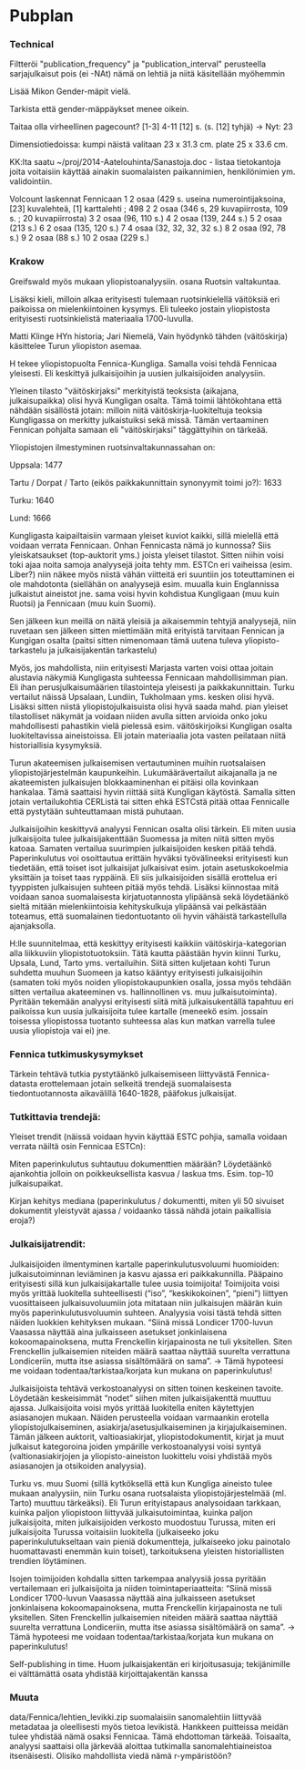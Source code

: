 Pubplan
==========

### Technical

Filtteröi "publication_frequency" ja "publication_interval"
perusteella sarjajulkaisut pois (ei -NAt) nämä on lehtiä ja niitä
käsitellään myöhemmin

Lisää Mikon Gender-mäpit vielä.

Tarkista että gender-mäppäykset menee oikein. 

Taitaa olla virheellinen pagecount?
[1-3] 4-11 [12] s. (s. [12] tyhjä)
-> Nyt: 23

Dimensiotiedoissa: kumpi näistä valitaan
23 x 31.3 cm. plate 25 x 33.6 cm. 

KK:lta saatu ~/proj/2014-Aatelouhinta/Sanastoja.doc - listaa
tietokantoja joita voitaisiin käyttää ainakin suomalaisten
paikannimien, henkilönimien ym. validointiin.

Volcount laskennat Fennicaan
1  2 osaa (429 s. useina numerointijaksoina, [23] kuvalehteä, [1] karttalehti ; 498
2                       2 osaa (346 s, 29 kuvapiirrosta, 109 s. ; 20 kuvapiirrosta)
3                                                               2 osaa (96, 110 s.)
4                                                              2 osaa (139, 244 s.)
5                                                                   2 osaa (213 s.)
6                                                              2 osaa (135, 120 s.)
7                                                        4 osaa (32, 32, 32, 32 s.)
8                                                                2 osaa (92, 78 s.)
9                                                                    2 osaa (88 s.)
10                                                                  2 osaa (229 s.)


### Krakow

Greifswald myös mukaan yliopistoanalyysiin. osana Ruotsin valtakuntaa.

Lisäksi kieli, milloin alkaa erityisesti tulemaan ruotsinkielellä
väitöksiä eri paikoissa on mielenkiintoinen kysymys. Eli tuleeko
jostain yliopistosta erityisesti ruotsinkielistä materiaalia
1700-luvulla.

Matti Klinge HYn historia; Jari Niemelä, Vain hyödynkö tähden
(väitöskirja) käsittelee Turun yliopiston asemaa.

H tekee yliopistopuolta Fennica-Kungliga. Samalla voisi tehdä Fennicaa
yleisesti. Eli keskittyä julkaisijoihin ja uusien julkaisijoiden
analyysiin.

Yleinen tilasto "väitöskirjaksi" merkityistä teoksista (aikajana,
julkaisupaikka) olisi hyvä Kungligan osalta. Tämä toimii lähtökohtana
että nähdään sisällöstä jotain: milloin niitä väitöskirja-luokiteltuja
teoksia Kungligassa on merkitty julkaistuiksi sekä missä. Tämän
vertaaminen Fennican pohjalta samaan eli "väitöskirjaksi" täggättyihin
on tärkeää.

Yliopistojen ilmestyminen ruotsinvaltakunnassahan on:

Uppsala: 1477

Tartu / Dorpat / Tarto (eikös paikkakunnittain synonyymit toimi jo?): 1633

Turku: 1640

Lund: 1666

Kungligasta kaipailtaisiin varmaan yleiset kuviot kaikki, sillä
mielellä että voidaan verrata Fennicaan. Onhan Fennicasta nämä jo
kunnossa? Siis yleiskatsaukset (top-auktorit yms.)  joista yleiset
tilastot. Sitten niihin voisi toki ajaa noita samoja analyysejä joita
tehty mm. ESTCn eri vaiheissa (esim. Liber?) niin näkee myös niistä
vähän viitteitä eri suuntiin jos toteuttaminen ei ole mahdotonta
(siellähän on analyysejä esim. muualla kuin Englannissa julkaistut
aineistot jne. sama voisi hyvin kohdistua Kungligaan (muu kuin Ruotsi)
ja Fennicaan (muu kuin Suomi).

Sen jälkeen kun meillä on näitä yleisiä ja aikaisemmin tehtyjä
analyysejä, niin ruvetaan sen jälkeen sitten miettimään mitä erityistä
tarvitaan Fennican ja Kungigan osalta (paitsi sitten nimenomaan tämä
uutena tuleva yliopisto-tarkastelu ja julkaisijakentän tarkastelu)

Myös, jos mahdollista, niin erityisesti Marjasta varten voisi ottaa
joitain alustavia näkymiä Kungligasta suhteessa Fennicaan
mahdollisimman pian. Eli ihan perusjulkaisumäärien tilastointeja
yleisesti ja paikkakunnittain. Turku vertailut näissä Upsalaan,
Lundiin, Tukholmaan yms. kesken olisi hyvä. Lisäksi sitten niistä
yliopistojulkaisuista olisi hyvä saada mahd. pian yleiset
tilastolliset näkymät ja voidaan niiden avulla sitten arvioida onko
joku mahdollisesti pahastikin vielä pielessä esim. väitöskirjoiksi
Kungligan osalta luokiteltavissa aineistoissa. Eli jotain materiaalia
jota vasten peilataan niitä historiallisia kysymyksiä.

Turun akateemisen julkaisemisen vertautuminen muihin ruotsalaisen
yliopistojärjestelmän kaupunkeihin. Lukumäärävertailut aikajanalla ja
ne akateemisten julkaisujen blokkaaminenhan ei pitäisi olla kovinkaan
hankalaa. Tämä saattaisi hyvin riittää siitä Kungligan
käytöstä. Samalla sitten jotain vertailukohtia CERListä tai sitten
ehkä ESTCstä pitää ottaa Fennicalle että pystytään suhteuttamaan mistä
puhutaan.

Julkaisijoihin keskittyvä analyysi Fennican osalta olisi tärkein. Eli
miten uusia julkaisijoita tulee julkaisijakenttään Suomessa ja miten
niitä sitten myös katoaa. Samaten vertailua suurimpien julkaisijoiden
kesken pitää tehdä. Paperinkulutus voi osoittautua erittäin hyväksi
työvälineeksi erityisesti kun tiedetään, että toiset isot julkaisijat
julkaisivat esim. jotain asetuskokoelmia yksittäin ja toiset taas
ryppäinä. Eli siis julkaisijoiden sisällä erottelua eri tyyppisten
julkaisujen suhteen pitää myös tehdä. Lisäksi kiinnostaa mitä voidaan
sanoa suomalaisesta kirjatuotannosta ylipäänsä sekä löydetäänkö sieltä
mitään mielenkiintoisia kehityskulkuja ylipäänsä vai pelkästään
toteamus, että suomalainen tiedontuotanto oli hyvin vähäistä
tarkastellulla ajanjaksolla.

H:lle suunnitelmaa, että keskittyy erityisesti kaikkiin väitöskirja-kategorian alla liikkuviin yliopistotuotoksiin. Tätä kautta päästään hyvin kiinni Turku, Upsala, Lund, Tarto yms. vertailuihin. Siitä sitten kuljetaan kohti Turun suhdetta muuhun Suomeen ja katso kääntyy erityisesti julkaisijoihin (samaten toki myös noiden yliopistokaupunkien osalla, jossa myös tehdään sitten vertailua akateeminen vs. hallinnollinen vs. muu julkaisutoiminta). Pyritään tekemään analyysi erityisesti siitä mitä julkaisukentällä tapahtuu eri paikoissa kun uusia julkaisijoita tulee kartalle (meneekö esim. jossain toisessa yliopistossa tuotanto suhteessa alas kun matkan varrella tulee uusia yliopistoja vai ei) jne.

### Fennica tutkimuskysymykset

Tärkein tehtävä tutkia pystytäänkö julkaisemiseen liittyvästä Fennica-datasta erottelemaan jotain selkeitä trendejä suomalaisesta tiedontuotannosta aikavälillä 1640-1828, pääfokus julkaisijat.

 
### Tutkittavia trendejä:

 Yleiset trendit (näissä voidaan hyvin käyttää ESTC pohjia, samalla
voidaan verrata näiltä osin Fennicaa ESTCn):
 
Miten paperinkulutus suhtautuu dokumenttien määrään? Löydetäänkö
ajankohtia jolloin on poikkeuksellista kasvua / laskua
tms. Esim. top-10 julkaisupaikat.


Kirjan kehitys mediana (paperinkulutus / dokumentti, miten yli 50
sivuiset dokumentit yleistyvät ajassa / voidaanko tässä nähdä jotain
paikallisia eroja?)


### Julkaisijatrendit:


Julkaisijoiden ilmentyminen kartalle paperinkulutusvoluumi huomioiden: julkaisutoiminnan leviäminen ja kasvu ajassa eri paikkakunnilla. Pääpaino erityisesti sillä kun julkaisijakartalle tulee uusia toimijoita! Toimijoita voisi myös yrittää luokitella suhteellisesti (“iso”, “keskikokoinen”, “pieni”) liittyen vuosittaiseen julkaisuvoluumiin jota mitataan niin julkaisujen määrän kuin myös paperinkulutusvoluumin suhteen. Analyysia voisi tästä tehdä sitten näiden luokkien kehityksen mukaan. “Siinä missä Londicer 1700-luvun Vaasassa näyttää aina julkaisseen asetukset jonkinlaisena kokoomapainoksena, mutta Frenckellin kirjapainosta ne tuli yksitellen. Siten Frenckellin julkaisemien niteiden määrä saattaa näyttää suurelta verrattuna Londiceriin, mutta itse asiassa sisältömäärä on sama”. → Tämä hypoteesi me voidaan todentaa/tarkistaa/korjata kun mukana on paperinkulutus!


Julkaisijoista tehtävä verkostoanalyysi on sitten toinen keskeinen tavoite. Löydetään keskeisimmät “nodet” siihen miten julkaisijakenttä muuttuu ajassa. Julkaisijoita voisi myös yrittää luokitella eniten käytettyjen asiasanojen mukaan. Näiden perusteella voidaan varmaankin erotella yliopistojulkaiseminen, asiakirja/asetusjulkaiseminen ja kirjajulkaiseminen. Tämän jälkeen auktorit, valtioasiakirjat, yliopistodokumentit, kirjat ja muut julkaisut kategoroina joiden ympärille verkostoanalyysi voisi syntyä (valtionasiakirjojen ja yliopisto-aineiston luokittelu voisi yhdistää myös asiasanojen ja otsikoiden analyysia).

 
Turku vs. muu Suomi (sillä kytköksellä että kun Kungliga aineisto tulee mukaan analyysiin, niin Turku osana ruotsalaista yliopistojärjestelmää (ml. Tarto) muuttuu tärkeäksi). Eli Turun erityistapaus analysoidaan tarkkaan, kuinka paljon yliopistoon liittyvää julkaisutoimintaa, kuinka paljon julkaisijoita, miten julkaisijoiden verkosto muodostuu Turussa, miten eri julkaisijoita Turussa voitaisiin luokitella (julkaiseeko joku paperinkulutukseltaan vain pieniä dokumentteja, julkaiseeko joku painotalo huomattavasti enemmän kuin toiset), tarkoituksena yleisten historiallisten trendien löytäminen.

 
Isojen toimijoiden kohdalla sitten tarkempaa analyysiä jossa pyritään vertailemaan eri julkaisijoita ja niiden toimintaperiaatteita: “Siinä missä Londicer 1700-luvun Vaasassa näyttää aina julkaisseen asetukset jonkinlaisena kokoomapainoksena, mutta Frenckellin kirjapainosta ne tuli yksitellen. Siten Frenckellin julkaisemien niteiden määrä saattaa näyttää suurelta verrattuna Londiceriin, mutta itse asiassa sisältömäärä on sama”. → Tämä hypoteesi me voidaan todentaa/tarkistaa/korjata kun mukana on paperinkulutus!

 
Self-publishing in time. Huom julkaisjakentän eri kirjoitusasuja; tekijänimille ei välttämättä osata yhdistää kirjoittajakentän kanssa



### Muuta

data/Fennica/lehtien_levikki.zip suomalaisiin sanomalehtiin liittyvää metadataa ja oleellisesti myös tietoa levikistä. Hankkeen puitteissa meidän tulee yhdistää nämä osaksi Fennicaa. Tämä ehdottoman tärkeää. Toisaalta, analyysi saattaisi olla järkevää aloittaa tutkimalla sanomalehtiaineistoa itsenäisesti. Olisiko mahdollista viedä nämä r-ympäristöön?










